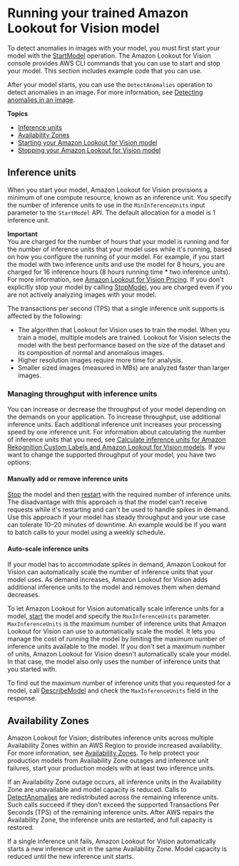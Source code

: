 # Running your trained Amazon Lookout for Vision model<a name="running-model"></a>

To detect anomalies in images with your model, you must first start your model with the [StartModel](https://docs.aws.amazon.com/lookout-for-vision/latest/APIReference/API_StartModel) operation\. The Amazon Lookout for Vision console provides AWS CLI commands that you can use to start and stop your model\. This section includes example code that you can use\. 

After your model starts, you can use the `DetectAnomalies` operation to detect anomalies in an image\. For more information, see [Detecting anomalies in an image](inference-detect-anomalies.md)\.

**Topics**
+ [Inference units](#running-model-inference-units)
+ [Availability Zones](#running-model-availability-zones)
+ [Starting your Amazon Lookout for Vision model](run-start-model.md)
+ [Stopping your Amazon Lookout for Vision model](run-stop-model.md)

## Inference units<a name="running-model-inference-units"></a>

When you start your model, Amazon Lookout for Vision provisions a minimum of one compute resource, known as an inference unit\. You specify the number of inference units to use in the `MinInferenceUnits` input parameter to the `StartModel` API\. The default allocation for a model is 1 inference unit\. 

**Important**  
You are charged for the number of hours that your model is running and for the number of inference units that your model uses while it's running, based on how you configure the running of your model\. For example, if you start the model with two inference units and use the model for 8 hours, you are charged for 16 inference hours \(8 hours running time \* two inference units\)\. For more information, see [Amazon Lookout for Vision Pricing](https://aws.amazon.com/lookout-for-vision/pricing/)\. If you don't explicitly stop your model by calling [StopModel](https://docs.aws.amazon.com/lookout-for-vision/latest/APIReference/API_StopModel), you are charged even if you are not actively analyzing images with your model\.

The transactions per second \(TPS\) that a single inference unit supports is affected by the following:
+ The algorithm that Lookout for Vision uses to train the model\. When you train a model, multiple models are trained\. Lookout for Vision selects the model with the best performance based on the size of the dataset and its composition of normal and anomalous images\. 
+ Higher resolution images require more time for analysis\.
+ Smaller sized images \(measured in MBs\) are analyzed faster than larger images\.

### Managing throughput with inference units<a name="running-model-manage-throughput"></a>

You can increase or decrease the throughput of your model depending on the demands on your application\. To increase throughput, use additional inference units\. Each additional inference unit increases your processing speed by one inference unit\. For information about calculating the number of inference units that you need, see [Calculate inference units for Amazon Rekognition Custom Labels and Amazon Lookout for Vision models](https://aws.amazon.com/blogs/machine-learning/calculate-inference-units-for-an-amazon-rekognition-custom-labels-model/)\. If you want to change the supported throughput of your model, you have two options: 

#### Manually add or remove inference units<a name="running-model-manual-inference-units"></a>

[Stop](run-stop-model.md) the model and then [restart](run-start-model.md) with the required number of inference units\. The disadvantage with this approach is that the model can't receive requests while it's restarting and can't be used to handle spikes in demand\. Use this approach if your model has steady throughput and your use case can tolerate 10–20 minutes of downtime\. An example would be if you want to batch calls to your model using a weekly schedule\. 

#### Auto\-scale inference units<a name="running-model-auto-scale-inference-units"></a>

If your model has to accommodate spikes in demand, Amazon Lookout for Vision can automatically scale the number of inference units that your model uses\. As demand increases, Amazon Lookout for Vision adds additional inference units to the model and removes them when demand decreases\. 

To let Amazon Lookout for Vision automatically scale inference units for a model, [start](run-start-model.md) the model and specify the `MaxInferenceUnits` parameter\. `MaxInferenceUnits` is the maximum number of inference units that Amazon Lookout for Vision can use to automatically scale the model\. It lets you manage the cost of running the model by limiting the maximum number of inference units available to the model\. If you don't set a maximum number of units, Amazon Lookout for Vision doesn't automatically scale your model\. In that case, the model also only uses the number of inference units that you started with\. 

To find out the maximum number of inference units that you requested for a model, call [DescribeModel](https://docs.aws.amazon.com/lookout-for-vision/latest/APIReference/API_DescribeModel) and check the `MaxInferenceUnits` field in the response\. 

## Availability Zones<a name="running-model-availability-zones"></a>

Amazon Lookout for Vision; distributes inference units across multiple Availability Zones within an AWS Region to provide increased availability\. For more information, see [Availability Zones](https://aws.amazon.com/about-aws/global-infrastructure/regions_az/#Availability_Zones)\. To help protect your production models from Availability Zone outages and inference unit failures, start your production models with at least two inference units\. 

If an Availability Zone outage occurs, all inference units in the Availability Zone are unavailable and model capacity is reduced\. Calls to [DetectAnomalies](https://docs.aws.amazon.com/lookout-for-vision/latest/APIReference/API_DetectAnomalies) are redistributed across the remaining inference units\. Such calls succeed if they don’t exceed the supported Transactions Per Seconds \(TPS\) of the remaining inference units\. After AWS repairs the Availability Zone, the inference units are restarted, and full capacity is restored\. 

If a single inference unit fails, Amazon Lookout for Vision automatically starts a new inference unit in the same Availability Zone\. Model capacity is reduced until the new inference unit starts\.